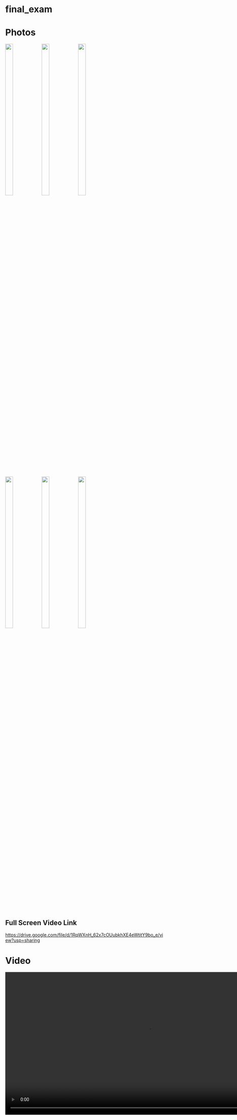 
# final_exam



# Photos
<img src = "https://github.com/user-attachments/assets/fd34c71b-1c7e-41e2-885e-5afc06efc38d"  height=35% width=22%  />
<img src = "https://github.com/user-attachments/assets/b692743b-e870-4089-ab31-6296e082e0b2"  height=35% width=22%  />
<img src = "https://github.com/user-attachments/assets/ba1f2142-32d0-4c5c-a231-0a43e18d6918"  height=35% width=22%  />
</br>
<img src = "https://github.com/user-attachments/assets/617a20f4-5631-4179-a20d-8cff4fa2c884"  height=35% width=22%  />
<img src = "https://github.com/user-attachments/assets/e7be0d78-0823-4ad2-a264-f516ce68ed63"  height=35% width=22%  />
<img src = "https://github.com/user-attachments/assets/bc8343ca-354a-4e16-854e-a4c09a04b596"  height=35% width=22%  />


## Full Screen Video Link 
https://drive.google.com/file/d/1RqWXnH_62x7cOUubkhXE4eWtitY9bo_e/view?usp=sharing


# Video

<div align="center">
 
  <video height="450" src="https://github.com/user-attachments/assets/27d544c6-2db3-4880-9fbc-675ebf6df7cf" />
</div>





